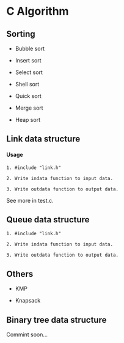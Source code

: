 
# C Algorithm

## Sorting

+ Bubble sort

+ Insert sort

+ Select sort

+ Shell sort

+ Quick sort

+ Merge sort

+ Heap sort

## Link data structure

#### Usage

```
1. #include "link.h"

2. Write indata function to input data.

3. Write outdata function to output data.
```

See more in test.c.

## Queue data structure

```
1. #include "link.h"

2. Write indata function to input data.

3. Write outdata function to output data.
```

## Others

+ KMP

+ Knapsack

## Binary tree data structure

Commint soon...
